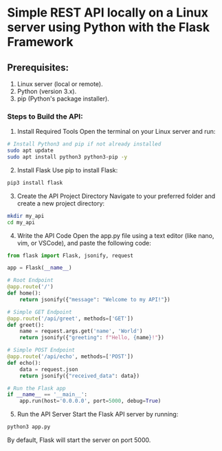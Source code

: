 # Simple REST API locally on a Linux server using Python with the Flask Framework

## Prerequisites:
1. Linux server (local or remote).
2. Python (version 3.x).
3. pip (Python's package installer).

### Steps to Build the API:

1. Install Required Tools
Open the terminal on your Linux server and run:

```bash
# Install Python3 and pip if not already installed
sudo apt update
sudo apt install python3 python3-pip -y
```

2. Install Flask
Use pip to install Flask:

```bash
pip3 install flask
```

3. Create the API Project Directory
Navigate to your preferred folder and create a new project directory:

```bash
mkdir my_api
cd my_api
```

4. Write the API Code
Open the app.py file using a text editor (like nano, vim, or VSCode), and paste the following code:

```python
from flask import Flask, jsonify, request

app = Flask(__name__)

# Root Endpoint
@app.route('/')
def home():
    return jsonify({"message": "Welcome to my API!"})

# Simple GET Endpoint
@app.route('/api/greet', methods=['GET'])
def greet():
    name = request.args.get('name', 'World')
    return jsonify({"greeting": f"Hello, {name}!"})

# Simple POST Endpoint
@app.route('/api/echo', methods=['POST'])
def echo():
    data = request.json
    return jsonify({"received_data": data})

# Run the Flask app
if __name__ == '__main__':
    app.run(host='0.0.0.0', port=5000, debug=True)
```

5. Run the API Server
Start the Flask API server by running:

```bash
python3 app.py
```
By default, Flask will start the server on port 5000.
